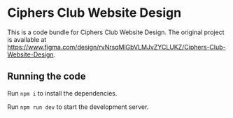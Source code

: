 
 # Ciphers Club Website Design

  This is a code bundle for Ciphers Club Website Design. The original project is available at https://www.figma.com/design/rvNrsqMlGbVLMJvZYCLUKZ/Ciphers-Club-Website-Design.

  ## Running the code

  Run `npm i` to install the dependencies.

  Run `npm run dev` to start the development server.

